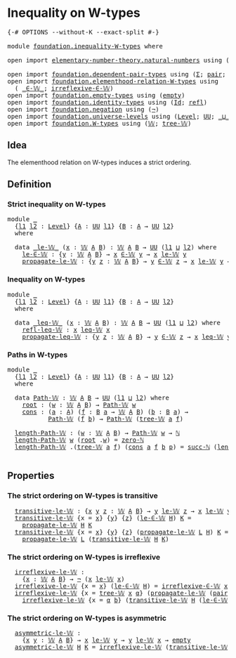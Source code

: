 # Inequality on W-types

<pre class="Agda"><a id="34" class="Symbol">{-#</a> <a id="38" class="Keyword">OPTIONS</a> <a id="46" class="Pragma">--without-K</a> <a id="58" class="Pragma">--exact-split</a> <a id="72" class="Symbol">#-}</a>

<a id="77" class="Keyword">module</a> <a id="84" href="foundation.inequality-W-types.html" class="Module">foundation.inequality-W-types</a> <a id="114" class="Keyword">where</a>

<a id="121" class="Keyword">open</a> <a id="126" class="Keyword">import</a> <a id="133" href="elementary-number-theory.natural-numbers.html" class="Module">elementary-number-theory.natural-numbers</a> <a id="174" class="Keyword">using</a> <a id="180" class="Symbol">(</a><a id="181" href="elementary-number-theory.natural-numbers.html#1444" class="Datatype">ℕ</a><a id="182" class="Symbol">;</a> <a id="184" href="elementary-number-theory.natural-numbers.html#1465" class="InductiveConstructor">zero-ℕ</a><a id="190" class="Symbol">;</a> <a id="192" href="elementary-number-theory.natural-numbers.html#1478" class="InductiveConstructor">succ-ℕ</a><a id="198" class="Symbol">)</a>

<a id="201" class="Keyword">open</a> <a id="206" class="Keyword">import</a> <a id="213" href="foundation.dependent-pair-types.html" class="Module">foundation.dependent-pair-types</a> <a id="245" class="Keyword">using</a> <a id="251" class="Symbol">(</a><a id="252" href="foundation-core.dependent-pair-types.html#502" class="Record">Σ</a><a id="253" class="Symbol">;</a> <a id="255" href="foundation-core.dependent-pair-types.html#575" class="InductiveConstructor">pair</a><a id="259" class="Symbol">;</a> <a id="261" href="foundation-core.dependent-pair-types.html#592" class="Field">pr1</a><a id="264" class="Symbol">;</a> <a id="266" href="foundation-core.dependent-pair-types.html#604" class="Field">pr2</a><a id="269" class="Symbol">)</a>
<a id="271" class="Keyword">open</a> <a id="276" class="Keyword">import</a> <a id="283" href="foundation.elementhood-relation-W-types.html" class="Module">foundation.elementhood-relation-W-types</a> <a id="323" class="Keyword">using</a>
  <a id="331" class="Symbol">(</a> <a id="333" href="foundation.elementhood-relation-W-types.html#735" class="Function Operator">_∈-𝕎_</a><a id="338" class="Symbol">;</a> <a id="340" href="foundation.elementhood-relation-W-types.html#905" class="Function">irreflexive-∈-𝕎</a><a id="355" class="Symbol">)</a>
<a id="357" class="Keyword">open</a> <a id="362" class="Keyword">import</a> <a id="369" href="foundation.empty-types.html" class="Module">foundation.empty-types</a> <a id="392" class="Keyword">using</a> <a id="398" class="Symbol">(</a><a id="399" href="foundation-core.empty-types.html#1047" class="Datatype">empty</a><a id="404" class="Symbol">)</a>
<a id="406" class="Keyword">open</a> <a id="411" class="Keyword">import</a> <a id="418" href="foundation.identity-types.html" class="Module">foundation.identity-types</a> <a id="444" class="Keyword">using</a> <a id="450" class="Symbol">(</a><a id="451" href="foundation-core.identity-types.html#641" class="Datatype">Id</a><a id="453" class="Symbol">;</a> <a id="455" href="foundation-core.identity-types.html#694" class="InductiveConstructor">refl</a><a id="459" class="Symbol">)</a>
<a id="461" class="Keyword">open</a> <a id="466" class="Keyword">import</a> <a id="473" href="foundation.negation.html" class="Module">foundation.negation</a> <a id="493" class="Keyword">using</a> <a id="499" class="Symbol">(</a><a id="500" href="foundation-core.negation.html#452" class="Function">¬</a><a id="501" class="Symbol">)</a>
<a id="503" class="Keyword">open</a> <a id="508" class="Keyword">import</a> <a id="515" href="foundation.universe-levels.html" class="Module">foundation.universe-levels</a> <a id="542" class="Keyword">using</a> <a id="548" class="Symbol">(</a><a id="549" href="Agda.Primitive.html#597" class="Postulate">Level</a><a id="554" class="Symbol">;</a> <a id="556" href="foundation-core.universe-levels.html#222" class="Primitive">UU</a><a id="558" class="Symbol">;</a> <a id="560" href="Agda.Primitive.html#810" class="Primitive Operator">_⊔_</a><a id="563" class="Symbol">)</a>
<a id="565" class="Keyword">open</a> <a id="570" class="Keyword">import</a> <a id="577" href="foundation.W-types.html" class="Module">foundation.W-types</a> <a id="596" class="Keyword">using</a> <a id="602" class="Symbol">(</a><a id="603" href="foundation.W-types.html#2315" class="Datatype">𝕎</a><a id="604" class="Symbol">;</a> <a id="606" href="foundation.W-types.html#2384" class="InductiveConstructor">tree-𝕎</a><a id="612" class="Symbol">)</a>
</pre>
## Idea

The elementhood relation on W-types induces a strict ordering.

## Definition

### Strict inequality on W-types

<pre class="Agda"><a id="749" class="Keyword">module</a> <a id="756" href="foundation.inequality-W-types.html#756" class="Module">_</a>
  <a id="760" class="Symbol">{</a><a id="761" href="foundation.inequality-W-types.html#761" class="Bound">l1</a> <a id="764" href="foundation.inequality-W-types.html#764" class="Bound">l2</a> <a id="767" class="Symbol">:</a> <a id="769" href="Agda.Primitive.html#597" class="Postulate">Level</a><a id="774" class="Symbol">}</a> <a id="776" class="Symbol">{</a><a id="777" href="foundation.inequality-W-types.html#777" class="Bound">A</a> <a id="779" class="Symbol">:</a> <a id="781" href="foundation-core.universe-levels.html#222" class="Primitive">UU</a> <a id="784" href="foundation.inequality-W-types.html#761" class="Bound">l1</a><a id="786" class="Symbol">}</a> <a id="788" class="Symbol">{</a><a id="789" href="foundation.inequality-W-types.html#789" class="Bound">B</a> <a id="791" class="Symbol">:</a> <a id="793" href="foundation.inequality-W-types.html#777" class="Bound">A</a> <a id="795" class="Symbol">→</a> <a id="797" href="foundation-core.universe-levels.html#222" class="Primitive">UU</a> <a id="800" href="foundation.inequality-W-types.html#764" class="Bound">l2</a><a id="802" class="Symbol">}</a>
  <a id="806" class="Keyword">where</a>

  <a id="815" class="Keyword">data</a> <a id="820" href="foundation.inequality-W-types.html#820" class="Datatype Operator">_le-𝕎_</a> <a id="827" class="Symbol">(</a><a id="828" href="foundation.inequality-W-types.html#828" class="Bound">x</a> <a id="830" class="Symbol">:</a> <a id="832" href="foundation.W-types.html#2315" class="Datatype">𝕎</a> <a id="834" href="foundation.inequality-W-types.html#777" class="Bound">A</a> <a id="836" href="foundation.inequality-W-types.html#789" class="Bound">B</a><a id="837" class="Symbol">)</a> <a id="839" class="Symbol">:</a> <a id="841" href="foundation.W-types.html#2315" class="Datatype">𝕎</a> <a id="843" href="foundation.inequality-W-types.html#777" class="Bound">A</a> <a id="845" href="foundation.inequality-W-types.html#789" class="Bound">B</a> <a id="847" class="Symbol">→</a> <a id="849" href="foundation-core.universe-levels.html#222" class="Primitive">UU</a> <a id="852" class="Symbol">(</a><a id="853" href="foundation.inequality-W-types.html#761" class="Bound">l1</a> <a id="856" href="Agda.Primitive.html#810" class="Primitive Operator">⊔</a> <a id="858" href="foundation.inequality-W-types.html#764" class="Bound">l2</a><a id="860" class="Symbol">)</a> <a id="862" class="Keyword">where</a>
    <a id="872" href="foundation.inequality-W-types.html#872" class="InductiveConstructor">le-∈-𝕎</a> <a id="879" class="Symbol">:</a> <a id="881" class="Symbol">{</a><a id="882" href="foundation.inequality-W-types.html#882" class="Bound">y</a> <a id="884" class="Symbol">:</a> <a id="886" href="foundation.W-types.html#2315" class="Datatype">𝕎</a> <a id="888" href="foundation.inequality-W-types.html#777" class="Bound">A</a> <a id="890" href="foundation.inequality-W-types.html#789" class="Bound">B</a><a id="891" class="Symbol">}</a> <a id="893" class="Symbol">→</a> <a id="895" href="foundation.inequality-W-types.html#828" class="Bound">x</a> <a id="897" href="foundation.elementhood-relation-W-types.html#735" class="Function Operator">∈-𝕎</a> <a id="901" href="foundation.inequality-W-types.html#882" class="Bound">y</a> <a id="903" class="Symbol">→</a> <a id="905" href="foundation.inequality-W-types.html#828" class="Bound">x</a> <a id="907" href="foundation.inequality-W-types.html#820" class="Datatype Operator">le-𝕎</a> <a id="912" href="foundation.inequality-W-types.html#882" class="Bound">y</a>
    <a id="918" href="foundation.inequality-W-types.html#918" class="InductiveConstructor">propagate-le-𝕎</a> <a id="933" class="Symbol">:</a> <a id="935" class="Symbol">{</a><a id="936" href="foundation.inequality-W-types.html#936" class="Bound">y</a> <a id="938" href="foundation.inequality-W-types.html#938" class="Bound">z</a> <a id="940" class="Symbol">:</a> <a id="942" href="foundation.W-types.html#2315" class="Datatype">𝕎</a> <a id="944" href="foundation.inequality-W-types.html#777" class="Bound">A</a> <a id="946" href="foundation.inequality-W-types.html#789" class="Bound">B</a><a id="947" class="Symbol">}</a> <a id="949" class="Symbol">→</a> <a id="951" href="foundation.inequality-W-types.html#936" class="Bound">y</a> <a id="953" href="foundation.elementhood-relation-W-types.html#735" class="Function Operator">∈-𝕎</a> <a id="957" href="foundation.inequality-W-types.html#938" class="Bound">z</a> <a id="959" class="Symbol">→</a> <a id="961" href="foundation.inequality-W-types.html#828" class="Bound">x</a> <a id="963" href="foundation.inequality-W-types.html#820" class="Datatype Operator">le-𝕎</a> <a id="968" href="foundation.inequality-W-types.html#936" class="Bound">y</a> <a id="970" class="Symbol">→</a> <a id="972" href="foundation.inequality-W-types.html#828" class="Bound">x</a> <a id="974" href="foundation.inequality-W-types.html#820" class="Datatype Operator">le-𝕎</a> <a id="979" href="foundation.inequality-W-types.html#938" class="Bound">z</a>
</pre>
### Inequality on W-types

<pre class="Agda"><a id="1021" class="Keyword">module</a> <a id="1028" href="foundation.inequality-W-types.html#1028" class="Module">_</a>
  <a id="1032" class="Symbol">{</a><a id="1033" href="foundation.inequality-W-types.html#1033" class="Bound">l1</a> <a id="1036" href="foundation.inequality-W-types.html#1036" class="Bound">l2</a> <a id="1039" class="Symbol">:</a> <a id="1041" href="Agda.Primitive.html#597" class="Postulate">Level</a><a id="1046" class="Symbol">}</a> <a id="1048" class="Symbol">{</a><a id="1049" href="foundation.inequality-W-types.html#1049" class="Bound">A</a> <a id="1051" class="Symbol">:</a> <a id="1053" href="foundation-core.universe-levels.html#222" class="Primitive">UU</a> <a id="1056" href="foundation.inequality-W-types.html#1033" class="Bound">l1</a><a id="1058" class="Symbol">}</a> <a id="1060" class="Symbol">{</a><a id="1061" href="foundation.inequality-W-types.html#1061" class="Bound">B</a> <a id="1063" class="Symbol">:</a> <a id="1065" href="foundation.inequality-W-types.html#1049" class="Bound">A</a> <a id="1067" class="Symbol">→</a> <a id="1069" href="foundation-core.universe-levels.html#222" class="Primitive">UU</a> <a id="1072" href="foundation.inequality-W-types.html#1036" class="Bound">l2</a><a id="1074" class="Symbol">}</a>
  <a id="1078" class="Keyword">where</a>

  <a id="1087" class="Keyword">data</a> <a id="1092" href="foundation.inequality-W-types.html#1092" class="Datatype Operator">_leq-𝕎_</a> <a id="1100" class="Symbol">(</a><a id="1101" href="foundation.inequality-W-types.html#1101" class="Bound">x</a> <a id="1103" class="Symbol">:</a> <a id="1105" href="foundation.W-types.html#2315" class="Datatype">𝕎</a> <a id="1107" href="foundation.inequality-W-types.html#1049" class="Bound">A</a> <a id="1109" href="foundation.inequality-W-types.html#1061" class="Bound">B</a><a id="1110" class="Symbol">)</a> <a id="1112" class="Symbol">:</a> <a id="1114" href="foundation.W-types.html#2315" class="Datatype">𝕎</a> <a id="1116" href="foundation.inequality-W-types.html#1049" class="Bound">A</a> <a id="1118" href="foundation.inequality-W-types.html#1061" class="Bound">B</a> <a id="1120" class="Symbol">→</a> <a id="1122" href="foundation-core.universe-levels.html#222" class="Primitive">UU</a> <a id="1125" class="Symbol">(</a><a id="1126" href="foundation.inequality-W-types.html#1033" class="Bound">l1</a> <a id="1129" href="Agda.Primitive.html#810" class="Primitive Operator">⊔</a> <a id="1131" href="foundation.inequality-W-types.html#1036" class="Bound">l2</a><a id="1133" class="Symbol">)</a> <a id="1135" class="Keyword">where</a>
    <a id="1145" href="foundation.inequality-W-types.html#1145" class="InductiveConstructor">refl-leq-𝕎</a> <a id="1156" class="Symbol">:</a> <a id="1158" href="foundation.inequality-W-types.html#1101" class="Bound">x</a> <a id="1160" href="foundation.inequality-W-types.html#1092" class="Datatype Operator">leq-𝕎</a> <a id="1166" href="foundation.inequality-W-types.html#1101" class="Bound">x</a>
    <a id="1172" href="foundation.inequality-W-types.html#1172" class="InductiveConstructor">propagate-leq-𝕎</a> <a id="1188" class="Symbol">:</a> <a id="1190" class="Symbol">{</a><a id="1191" href="foundation.inequality-W-types.html#1191" class="Bound">y</a> <a id="1193" href="foundation.inequality-W-types.html#1193" class="Bound">z</a> <a id="1195" class="Symbol">:</a> <a id="1197" href="foundation.W-types.html#2315" class="Datatype">𝕎</a> <a id="1199" href="foundation.inequality-W-types.html#1049" class="Bound">A</a> <a id="1201" href="foundation.inequality-W-types.html#1061" class="Bound">B</a><a id="1202" class="Symbol">}</a> <a id="1204" class="Symbol">→</a> <a id="1206" href="foundation.inequality-W-types.html#1191" class="Bound">y</a> <a id="1208" href="foundation.elementhood-relation-W-types.html#735" class="Function Operator">∈-𝕎</a> <a id="1212" href="foundation.inequality-W-types.html#1193" class="Bound">z</a> <a id="1214" class="Symbol">→</a> <a id="1216" href="foundation.inequality-W-types.html#1101" class="Bound">x</a> <a id="1218" href="foundation.inequality-W-types.html#1092" class="Datatype Operator">leq-𝕎</a> <a id="1224" href="foundation.inequality-W-types.html#1191" class="Bound">y</a> <a id="1226" class="Symbol">→</a> <a id="1228" href="foundation.inequality-W-types.html#1101" class="Bound">x</a> <a id="1230" href="foundation.inequality-W-types.html#1092" class="Datatype Operator">leq-𝕎</a> <a id="1236" href="foundation.inequality-W-types.html#1193" class="Bound">z</a>
</pre>
### Paths in W-types

<pre class="Agda"><a id="1273" class="Keyword">module</a> <a id="1280" href="foundation.inequality-W-types.html#1280" class="Module">_</a>
  <a id="1284" class="Symbol">{</a><a id="1285" href="foundation.inequality-W-types.html#1285" class="Bound">l1</a> <a id="1288" href="foundation.inequality-W-types.html#1288" class="Bound">l2</a> <a id="1291" class="Symbol">:</a> <a id="1293" href="Agda.Primitive.html#597" class="Postulate">Level</a><a id="1298" class="Symbol">}</a> <a id="1300" class="Symbol">{</a><a id="1301" href="foundation.inequality-W-types.html#1301" class="Bound">A</a> <a id="1303" class="Symbol">:</a> <a id="1305" href="foundation-core.universe-levels.html#222" class="Primitive">UU</a> <a id="1308" href="foundation.inequality-W-types.html#1285" class="Bound">l1</a><a id="1310" class="Symbol">}</a> <a id="1312" class="Symbol">{</a><a id="1313" href="foundation.inequality-W-types.html#1313" class="Bound">B</a> <a id="1315" class="Symbol">:</a> <a id="1317" href="foundation.inequality-W-types.html#1301" class="Bound">A</a> <a id="1319" class="Symbol">→</a> <a id="1321" href="foundation-core.universe-levels.html#222" class="Primitive">UU</a> <a id="1324" href="foundation.inequality-W-types.html#1288" class="Bound">l2</a><a id="1326" class="Symbol">}</a>
  <a id="1330" class="Keyword">where</a>

  <a id="1339" class="Keyword">data</a> <a id="1344" href="foundation.inequality-W-types.html#1344" class="Datatype">Path-𝕎</a> <a id="1351" class="Symbol">:</a> <a id="1353" href="foundation.W-types.html#2315" class="Datatype">𝕎</a> <a id="1355" href="foundation.inequality-W-types.html#1301" class="Bound">A</a> <a id="1357" href="foundation.inequality-W-types.html#1313" class="Bound">B</a> <a id="1359" class="Symbol">→</a> <a id="1361" href="foundation-core.universe-levels.html#222" class="Primitive">UU</a> <a id="1364" class="Symbol">(</a><a id="1365" href="foundation.inequality-W-types.html#1285" class="Bound">l1</a> <a id="1368" href="Agda.Primitive.html#810" class="Primitive Operator">⊔</a> <a id="1370" href="foundation.inequality-W-types.html#1288" class="Bound">l2</a><a id="1372" class="Symbol">)</a> <a id="1374" class="Keyword">where</a>
    <a id="1384" href="foundation.inequality-W-types.html#1384" class="InductiveConstructor">root</a> <a id="1389" class="Symbol">:</a> <a id="1391" class="Symbol">(</a><a id="1392" href="foundation.inequality-W-types.html#1392" class="Bound">w</a> <a id="1394" class="Symbol">:</a> <a id="1396" href="foundation.W-types.html#2315" class="Datatype">𝕎</a> <a id="1398" href="foundation.inequality-W-types.html#1301" class="Bound">A</a> <a id="1400" href="foundation.inequality-W-types.html#1313" class="Bound">B</a><a id="1401" class="Symbol">)</a> <a id="1403" class="Symbol">→</a> <a id="1405" href="foundation.inequality-W-types.html#1344" class="Datatype">Path-𝕎</a> <a id="1412" href="foundation.inequality-W-types.html#1392" class="Bound">w</a>
    <a id="1418" href="foundation.inequality-W-types.html#1418" class="InductiveConstructor">cons</a> <a id="1423" class="Symbol">:</a> <a id="1425" class="Symbol">(</a><a id="1426" href="foundation.inequality-W-types.html#1426" class="Bound">a</a> <a id="1428" class="Symbol">:</a> <a id="1430" href="foundation.inequality-W-types.html#1301" class="Bound">A</a><a id="1431" class="Symbol">)</a> <a id="1433" class="Symbol">(</a><a id="1434" href="foundation.inequality-W-types.html#1434" class="Bound">f</a> <a id="1436" class="Symbol">:</a> <a id="1438" href="foundation.inequality-W-types.html#1313" class="Bound">B</a> <a id="1440" href="foundation.inequality-W-types.html#1426" class="Bound">a</a> <a id="1442" class="Symbol">→</a> <a id="1444" href="foundation.W-types.html#2315" class="Datatype">𝕎</a> <a id="1446" href="foundation.inequality-W-types.html#1301" class="Bound">A</a> <a id="1448" href="foundation.inequality-W-types.html#1313" class="Bound">B</a><a id="1449" class="Symbol">)</a> <a id="1451" class="Symbol">(</a><a id="1452" href="foundation.inequality-W-types.html#1452" class="Bound">b</a> <a id="1454" class="Symbol">:</a> <a id="1456" href="foundation.inequality-W-types.html#1313" class="Bound">B</a> <a id="1458" href="foundation.inequality-W-types.html#1426" class="Bound">a</a><a id="1459" class="Symbol">)</a> <a id="1461" class="Symbol">→</a>
           <a id="1474" href="foundation.inequality-W-types.html#1344" class="Datatype">Path-𝕎</a> <a id="1481" class="Symbol">(</a><a id="1482" href="foundation.inequality-W-types.html#1434" class="Bound">f</a> <a id="1484" href="foundation.inequality-W-types.html#1452" class="Bound">b</a><a id="1485" class="Symbol">)</a> <a id="1487" class="Symbol">→</a> <a id="1489" href="foundation.inequality-W-types.html#1344" class="Datatype">Path-𝕎</a> <a id="1496" class="Symbol">(</a><a id="1497" href="foundation.W-types.html#2384" class="InductiveConstructor">tree-𝕎</a> <a id="1504" href="foundation.inequality-W-types.html#1426" class="Bound">a</a> <a id="1506" href="foundation.inequality-W-types.html#1434" class="Bound">f</a><a id="1507" class="Symbol">)</a>

  <a id="1512" href="foundation.inequality-W-types.html#1512" class="Function">length-Path-𝕎</a> <a id="1526" class="Symbol">:</a> <a id="1528" class="Symbol">(</a><a id="1529" href="foundation.inequality-W-types.html#1529" class="Bound">w</a> <a id="1531" class="Symbol">:</a> <a id="1533" href="foundation.W-types.html#2315" class="Datatype">𝕎</a> <a id="1535" href="foundation.inequality-W-types.html#1301" class="Bound">A</a> <a id="1537" href="foundation.inequality-W-types.html#1313" class="Bound">B</a><a id="1538" class="Symbol">)</a> <a id="1540" class="Symbol">→</a> <a id="1542" href="foundation.inequality-W-types.html#1344" class="Datatype">Path-𝕎</a> <a id="1549" href="foundation.inequality-W-types.html#1529" class="Bound">w</a> <a id="1551" class="Symbol">→</a> <a id="1553" href="elementary-number-theory.natural-numbers.html#1444" class="Datatype">ℕ</a>
  <a id="1557" href="foundation.inequality-W-types.html#1512" class="Function">length-Path-𝕎</a> <a id="1571" href="foundation.inequality-W-types.html#1571" class="Bound">w</a> <a id="1573" class="Symbol">(</a><a id="1574" href="foundation.inequality-W-types.html#1384" class="InductiveConstructor">root</a> <a id="1579" class="DottedPattern Symbol">.</a><a id="1580" href="foundation.inequality-W-types.html#1571" class="DottedPattern Bound">w</a><a id="1581" class="Symbol">)</a> <a id="1583" class="Symbol">=</a> <a id="1585" href="elementary-number-theory.natural-numbers.html#1465" class="InductiveConstructor">zero-ℕ</a>
  <a id="1594" href="foundation.inequality-W-types.html#1512" class="Function">length-Path-𝕎</a> <a id="1608" class="DottedPattern Symbol">.(</a><a id="1610" href="foundation.W-types.html#2384" class="DottedPattern InductiveConstructor">tree-𝕎</a> <a id="1617" href="foundation.inequality-W-types.html#1628" class="DottedPattern Bound">a</a> <a id="1619" href="foundation.inequality-W-types.html#1630" class="DottedPattern Bound">f</a><a id="1620" class="DottedPattern Symbol">)</a> <a id="1622" class="Symbol">(</a><a id="1623" href="foundation.inequality-W-types.html#1418" class="InductiveConstructor">cons</a> <a id="1628" href="foundation.inequality-W-types.html#1628" class="Bound">a</a> <a id="1630" href="foundation.inequality-W-types.html#1630" class="Bound">f</a> <a id="1632" href="foundation.inequality-W-types.html#1632" class="Bound">b</a> <a id="1634" href="foundation.inequality-W-types.html#1634" class="Bound">p</a><a id="1635" class="Symbol">)</a> <a id="1637" class="Symbol">=</a> <a id="1639" href="elementary-number-theory.natural-numbers.html#1478" class="InductiveConstructor">succ-ℕ</a> <a id="1646" class="Symbol">(</a><a id="1647" href="foundation.inequality-W-types.html#1512" class="Function">length-Path-𝕎</a> <a id="1661" class="Symbol">(</a><a id="1662" href="foundation.inequality-W-types.html#1630" class="Bound">f</a> <a id="1664" href="foundation.inequality-W-types.html#1632" class="Bound">b</a><a id="1665" class="Symbol">)</a> <a id="1667" href="foundation.inequality-W-types.html#1634" class="Bound">p</a><a id="1668" class="Symbol">)</a>

</pre>
## Properties

### The strict ordering on W-types is transitive

<pre class="Agda">  <a id="1751" href="foundation.inequality-W-types.html#1751" class="Function">transitive-le-𝕎</a> <a id="1767" class="Symbol">:</a> <a id="1769" class="Symbol">{</a><a id="1770" href="foundation.inequality-W-types.html#1770" class="Bound">x</a> <a id="1772" href="foundation.inequality-W-types.html#1772" class="Bound">y</a> <a id="1774" href="foundation.inequality-W-types.html#1774" class="Bound">z</a> <a id="1776" class="Symbol">:</a> <a id="1778" href="foundation.W-types.html#2315" class="Datatype">𝕎</a> <a id="1780" href="foundation.inequality-W-types.html#1301" class="Bound">A</a> <a id="1782" href="foundation.inequality-W-types.html#1313" class="Bound">B</a><a id="1783" class="Symbol">}</a> <a id="1785" class="Symbol">→</a> <a id="1787" href="foundation.inequality-W-types.html#1772" class="Bound">y</a> <a id="1789" href="foundation.inequality-W-types.html#820" class="Datatype Operator">le-𝕎</a> <a id="1794" href="foundation.inequality-W-types.html#1774" class="Bound">z</a> <a id="1796" class="Symbol">→</a> <a id="1798" href="foundation.inequality-W-types.html#1770" class="Bound">x</a> <a id="1800" href="foundation.inequality-W-types.html#820" class="Datatype Operator">le-𝕎</a> <a id="1805" href="foundation.inequality-W-types.html#1772" class="Bound">y</a> <a id="1807" class="Symbol">→</a> <a id="1809" href="foundation.inequality-W-types.html#1770" class="Bound">x</a> <a id="1811" href="foundation.inequality-W-types.html#820" class="Datatype Operator">le-𝕎</a> <a id="1816" href="foundation.inequality-W-types.html#1774" class="Bound">z</a>
  <a id="1820" href="foundation.inequality-W-types.html#1751" class="Function">transitive-le-𝕎</a> <a id="1836" class="Symbol">{</a><a id="1837" class="Argument">x</a> <a id="1839" class="Symbol">=</a> <a id="1841" href="foundation.inequality-W-types.html#1841" class="Bound">x</a><a id="1842" class="Symbol">}</a> <a id="1844" class="Symbol">{</a><a id="1845" href="foundation.inequality-W-types.html#1845" class="Bound">y</a><a id="1846" class="Symbol">}</a> <a id="1848" class="Symbol">{</a><a id="1849" href="foundation.inequality-W-types.html#1849" class="Bound">z</a><a id="1850" class="Symbol">}</a> <a id="1852" class="Symbol">(</a><a id="1853" href="foundation.inequality-W-types.html#872" class="InductiveConstructor">le-∈-𝕎</a> <a id="1860" href="foundation.inequality-W-types.html#1860" class="Bound">H</a><a id="1861" class="Symbol">)</a> <a id="1863" href="foundation.inequality-W-types.html#1863" class="Bound">K</a> <a id="1865" class="Symbol">=</a>
    <a id="1871" href="foundation.inequality-W-types.html#918" class="InductiveConstructor">propagate-le-𝕎</a> <a id="1886" href="foundation.inequality-W-types.html#1860" class="Bound">H</a> <a id="1888" href="foundation.inequality-W-types.html#1863" class="Bound">K</a>
  <a id="1892" href="foundation.inequality-W-types.html#1751" class="Function">transitive-le-𝕎</a> <a id="1908" class="Symbol">{</a><a id="1909" class="Argument">x</a> <a id="1911" class="Symbol">=</a> <a id="1913" href="foundation.inequality-W-types.html#1913" class="Bound">x</a><a id="1914" class="Symbol">}</a> <a id="1916" class="Symbol">{</a><a id="1917" href="foundation.inequality-W-types.html#1917" class="Bound">y</a><a id="1918" class="Symbol">}</a> <a id="1920" class="Symbol">{</a><a id="1921" href="foundation.inequality-W-types.html#1921" class="Bound">z</a><a id="1922" class="Symbol">}</a> <a id="1924" class="Symbol">(</a><a id="1925" href="foundation.inequality-W-types.html#918" class="InductiveConstructor">propagate-le-𝕎</a> <a id="1940" href="foundation.inequality-W-types.html#1940" class="Bound">L</a> <a id="1942" href="foundation.inequality-W-types.html#1942" class="Bound">H</a><a id="1943" class="Symbol">)</a> <a id="1945" href="foundation.inequality-W-types.html#1945" class="Bound">K</a> <a id="1947" class="Symbol">=</a>
    <a id="1953" href="foundation.inequality-W-types.html#918" class="InductiveConstructor">propagate-le-𝕎</a> <a id="1968" href="foundation.inequality-W-types.html#1940" class="Bound">L</a> <a id="1970" class="Symbol">(</a><a id="1971" href="foundation.inequality-W-types.html#1751" class="Function">transitive-le-𝕎</a> <a id="1987" href="foundation.inequality-W-types.html#1942" class="Bound">H</a> <a id="1989" href="foundation.inequality-W-types.html#1945" class="Bound">K</a><a id="1990" class="Symbol">)</a>
</pre>
### The strict ordering on W-types is irreflexive

<pre class="Agda">  <a id="2058" href="foundation.inequality-W-types.html#2058" class="Function">irreflexive-le-𝕎</a> <a id="2075" class="Symbol">:</a>
    <a id="2081" class="Symbol">{</a><a id="2082" href="foundation.inequality-W-types.html#2082" class="Bound">x</a> <a id="2084" class="Symbol">:</a> <a id="2086" href="foundation.W-types.html#2315" class="Datatype">𝕎</a> <a id="2088" href="foundation.inequality-W-types.html#1301" class="Bound">A</a> <a id="2090" href="foundation.inequality-W-types.html#1313" class="Bound">B</a><a id="2091" class="Symbol">}</a> <a id="2093" class="Symbol">→</a> <a id="2095" href="foundation-core.negation.html#452" class="Function">¬</a> <a id="2097" class="Symbol">(</a><a id="2098" href="foundation.inequality-W-types.html#2082" class="Bound">x</a> <a id="2100" href="foundation.inequality-W-types.html#820" class="Datatype Operator">le-𝕎</a> <a id="2105" href="foundation.inequality-W-types.html#2082" class="Bound">x</a><a id="2106" class="Symbol">)</a>
  <a id="2110" href="foundation.inequality-W-types.html#2058" class="Function">irreflexive-le-𝕎</a> <a id="2127" class="Symbol">{</a><a id="2128" class="Argument">x</a> <a id="2130" class="Symbol">=</a> <a id="2132" href="foundation.inequality-W-types.html#2132" class="Bound">x</a><a id="2133" class="Symbol">}</a> <a id="2135" class="Symbol">(</a><a id="2136" href="foundation.inequality-W-types.html#872" class="InductiveConstructor">le-∈-𝕎</a> <a id="2143" href="foundation.inequality-W-types.html#2143" class="Bound">H</a><a id="2144" class="Symbol">)</a> <a id="2146" class="Symbol">=</a> <a id="2148" href="foundation.elementhood-relation-W-types.html#905" class="Function">irreflexive-∈-𝕎</a> <a id="2164" href="foundation.inequality-W-types.html#2132" class="Bound">x</a> <a id="2166" href="foundation.inequality-W-types.html#2143" class="Bound">H</a>
  <a id="2170" href="foundation.inequality-W-types.html#2058" class="Function">irreflexive-le-𝕎</a> <a id="2187" class="Symbol">{</a><a id="2188" class="Argument">x</a> <a id="2190" class="Symbol">=</a> <a id="2192" href="foundation.W-types.html#2384" class="InductiveConstructor">tree-𝕎</a> <a id="2199" href="foundation.inequality-W-types.html#2199" class="Bound">x</a> <a id="2201" href="foundation.inequality-W-types.html#2201" class="Bound">α</a><a id="2202" class="Symbol">}</a> <a id="2204" class="Symbol">(</a><a id="2205" href="foundation.inequality-W-types.html#918" class="InductiveConstructor">propagate-le-𝕎</a> <a id="2220" class="Symbol">(</a><a id="2221" href="foundation-core.dependent-pair-types.html#575" class="InductiveConstructor">pair</a> <a id="2226" href="foundation.inequality-W-types.html#2226" class="Bound">b</a> <a id="2228" href="foundation-core.identity-types.html#694" class="InductiveConstructor">refl</a><a id="2232" class="Symbol">)</a> <a id="2234" href="foundation.inequality-W-types.html#2234" class="Bound">H</a><a id="2235" class="Symbol">)</a> <a id="2237" class="Symbol">=</a>
    <a id="2243" href="foundation.inequality-W-types.html#2058" class="Function">irreflexive-le-𝕎</a> <a id="2260" class="Symbol">{</a><a id="2261" class="Argument">x</a> <a id="2263" class="Symbol">=</a> <a id="2265" href="foundation.inequality-W-types.html#2201" class="Bound">α</a> <a id="2267" href="foundation.inequality-W-types.html#2226" class="Bound">b</a><a id="2268" class="Symbol">}</a> <a id="2270" class="Symbol">(</a><a id="2271" href="foundation.inequality-W-types.html#1751" class="Function">transitive-le-𝕎</a> <a id="2287" href="foundation.inequality-W-types.html#2234" class="Bound">H</a> <a id="2289" class="Symbol">(</a><a id="2290" href="foundation.inequality-W-types.html#872" class="InductiveConstructor">le-∈-𝕎</a> <a id="2297" class="Symbol">(</a><a id="2298" href="foundation-core.dependent-pair-types.html#575" class="InductiveConstructor">pair</a> <a id="2303" href="foundation.inequality-W-types.html#2226" class="Bound">b</a> <a id="2305" href="foundation-core.identity-types.html#694" class="InductiveConstructor">refl</a><a id="2309" class="Symbol">)))</a>
</pre>
### The strict ordering on W-types is asymmetric

<pre class="Agda">  <a id="2378" href="foundation.inequality-W-types.html#2378" class="Function">asymmetric-le-𝕎</a> <a id="2394" class="Symbol">:</a>
    <a id="2400" class="Symbol">{</a><a id="2401" href="foundation.inequality-W-types.html#2401" class="Bound">x</a> <a id="2403" href="foundation.inequality-W-types.html#2403" class="Bound">y</a> <a id="2405" class="Symbol">:</a> <a id="2407" href="foundation.W-types.html#2315" class="Datatype">𝕎</a> <a id="2409" href="foundation.inequality-W-types.html#1301" class="Bound">A</a> <a id="2411" href="foundation.inequality-W-types.html#1313" class="Bound">B</a><a id="2412" class="Symbol">}</a> <a id="2414" class="Symbol">→</a> <a id="2416" href="foundation.inequality-W-types.html#2401" class="Bound">x</a> <a id="2418" href="foundation.inequality-W-types.html#820" class="Datatype Operator">le-𝕎</a> <a id="2423" href="foundation.inequality-W-types.html#2403" class="Bound">y</a> <a id="2425" class="Symbol">→</a> <a id="2427" href="foundation.inequality-W-types.html#2403" class="Bound">y</a> <a id="2429" href="foundation.inequality-W-types.html#820" class="Datatype Operator">le-𝕎</a> <a id="2434" href="foundation.inequality-W-types.html#2401" class="Bound">x</a> <a id="2436" class="Symbol">→</a> <a id="2438" href="foundation-core.empty-types.html#1047" class="Datatype">empty</a>
  <a id="2446" href="foundation.inequality-W-types.html#2378" class="Function">asymmetric-le-𝕎</a> <a id="2462" href="foundation.inequality-W-types.html#2462" class="Bound">H</a> <a id="2464" href="foundation.inequality-W-types.html#2464" class="Bound">K</a> <a id="2466" class="Symbol">=</a> <a id="2468" href="foundation.inequality-W-types.html#2058" class="Function">irreflexive-le-𝕎</a> <a id="2485" class="Symbol">(</a><a id="2486" href="foundation.inequality-W-types.html#1751" class="Function">transitive-le-𝕎</a> <a id="2502" href="foundation.inequality-W-types.html#2462" class="Bound">H</a> <a id="2504" href="foundation.inequality-W-types.html#2464" class="Bound">K</a><a id="2505" class="Symbol">)</a>
</pre>